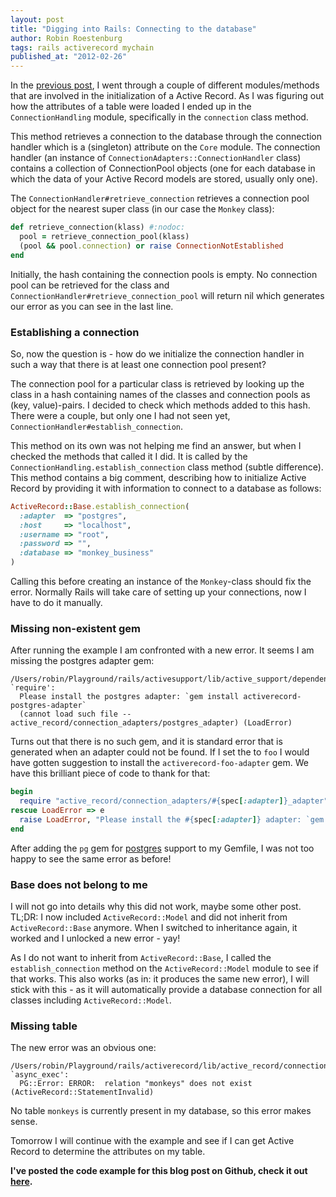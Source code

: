 ```yaml
--- 
layout: post 
title: "Digging into Rails: Connecting to the database"
author: Robin Roestenburg 
tags: rails activerecord mychain 
published_at: "2012-02-26" 
---
```


In the [previous
post](/2012/02/25/digging-into-rails-closer-look-at-activerecord-initialize),
I went through a couple of different modules/methods that are involved in the
initialization of a Active Record. As I was figuring out how the attributes of a
table were loaded I ended up in the `ConnectionHandling` module, specifically in
the `connection` class method. 

This method retrieves a connection to the database through the connection
handler which is a (singleton) attribute on the `Core` module. The
connection handler (an instance of `ConnectionAdapters::ConnectionHandler`
class) contains a collection of ConnectionPool objects (one for each database in
which the data of your Active Record models are stored, usually only one).

The `ConnectionHandler#retrieve_connection` retrieves a connection pool object
for the nearest super class (in our case the `Monkey` class):

~~~ ruby
def retrieve_connection(klass) #:nodoc:
  pool = retrieve_connection_pool(klass)
  (pool && pool.connection) or raise ConnectionNotEstablished
end
~~~

Initially, the hash containing the connection pools is empty. No connection
pool can be retrieved for the class and
`ConnectionHandler#retrieve_connection_pool`
will return nil which generates our error as you can see in the last line.

### Establishing a connection
So, now the question is - how do we initialize the connection handler in such a
way that there is at least one connection pool present? 

The connection pool for a particular class is retrieved by looking up the class
in a hash containing names of the classes and connection pools as (key,
value)-pairs. I decided to check which methods added to this hash. There were a
couple, but only one I had not seen yet,
`ConnectionHandler#establish_connection`. 

This method on its own was not helping me find an answer, but when I checked the
methods that called it I did. It is called by the
`ConnectionHandling.establish_connection` class method (subtle difference). This 
method contains a big comment, describing how to initialize Active Record by
providing it with information to connect to a database as follows:

~~~ ruby
ActiveRecord::Base.establish_connection(
  :adapter  => "postgres",
  :host     => "localhost",
  :username => "root",
  :password => "",
  :database => "monkey_business"
)
~~~

Calling this before creating an instance of the `Monkey`-class should fix the
error. Normally Rails will take care of setting up your connections, now I have
to do it manually. 

### Missing non-existent gem
After running the example I am confronted with a new error. It seems I am
missing the postgres adapter gem: 

~~~ text
/Users/robin/Playground/rails/activesupport/lib/active_support/dependencies.rb:251:in `require': 
  Please install the postgres adapter: `gem install activerecord-postgres-adapter` 
  (cannot load such file -- active_record/connection_adapters/postgres_adapter) (LoadError)
~~~

Turns out that there is no such gem, and it is standard error that is generated
when an adapter could not be found. If I set the to `foo` I would have gotten
suggestion to install the `activerecord-foo-adapter` gem. We have this brilliant
piece of code to thank for that:

~~~ ruby
begin
  require "active_record/connection_adapters/#{spec[:adapter]}_adapter"
rescue LoadError => e
  raise LoadError, "Please install the #{spec[:adapter]} adapter: `gem install activerecord-#{spec[:adapter]}-adapter` (#{e.message})", e.backtrace
end
~~~ 

After adding the `pg` gem for
[postgres](/2011/09/21/migrating-rails-application-to-postgres-migration)
support to my Gemfile, I was not too happy to see the same error as before!

### Base does not belong to me
I will not go into details why this did not work, maybe some other post. 
TL;DR: I now included `ActiveRecord::Model` and did not inherit from
`ActiveRecord::Base` anymore. When I switched to inheritance again, it worked 
and I unlocked a new error - yay! 

As I do not want to inherit from `ActiveRecord::Base`, I called the
`establish_connection` method on the `ActiveRecord::Model` module to see if that
works. This also works (as in: it produces the same new error), I will stick 
with this - as it will automatically provide a database connection for all
classes including `ActiveRecord::Model`.  

### Missing table
The new error was an obvious one:

~~~ text
/Users/robin/Playground/rails/activerecord/lib/active_record/connection_adapters/postgresql_adapter.rb:1242:in `async_exec': 
  PG::Error: ERROR:  relation "monkeys" does not exist (ActiveRecord::StatementInvalid)
~~~

No table `monkeys` is currently present in my database, so this error makes
sense. 

Tomorrow I will continue with the example and see if I can get Active Record to
determine the attributes on my table. 

**I've posted the code example for this blog post on Github, check it out
[here](https://github.com/robinroestenburg/digging-into-rails/tree/master/003-connecting-to-the-database).**
